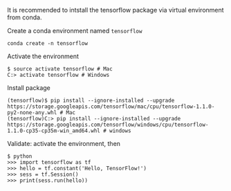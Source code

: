 It is recommended to intstall the tensorflow package via virtual environment from conda. 

Create a conda environment named `tensorflow`

```
conda create -n tensorflow
```

Activate the environment

```
$ source activate tensorflow # Mac
C:> activate tensorflow # Windows
```

Install package
```
(tensorflow)$ pip install --ignore-installed --upgrade https://storage.googleapis.com/tensorflow/mac/cpu/tensorflow-1.1.0-py2-none-any.whl # Mac
(tensorflow)C:> pip install --ignore-installed --upgrade https://storage.googleapis.com/tensorflow/windows/cpu/tensorflow-1.1.0-cp35-cp35m-win_amd64.whl # windows
```

Validate: activate the environment, then

```
$ python
>>> import tensorflow as tf
>>> hello = tf.constant('Hello, TensorFlow!')
>>> sess = tf.Session()
>>> print(sess.run(hello))
```
